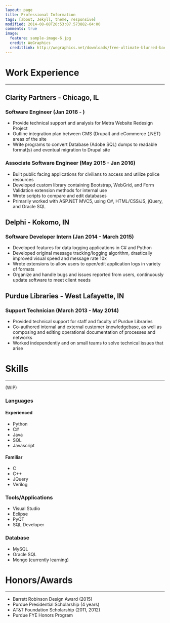 ```yaml
---
layout: page
title: Professional Information
tags: [about, Jekyll, theme, responsive]
modified: 2014-08-08T20:53:07.573882-04:00
comments: true
image:
  feature: sample-image-6.jpg
  credit: WeGraphics
  creditlink: http://wegraphics.net/downloads/free-ultimate-blurred-background-pack/
---
```



# Work Experience

---

## Clarity Partners - Chicago, IL

### Software Engineer (Jan 2016 - )

* Provide technical support and analysis for Metra Website Redesign Project
* Outline integration plan between CMS (Drupal) and eCommerce (.NET) areas of the site
* Write programs to convert Database (Adobe SQL) dumps to readable format(s) and eventual migration to Drupal site

### Associate Software Engineer (May 2015 - Jan 2016)

* Built public facing applications for civilians to access and utilize police resources
* Developed custom library containing Bootstrap, WebGrid, and Form Validation extension methods for internal use
* Wrote scripts to compare and edit databases
* Primarily worked with ASP.NET MVC5, using C#, HTML/CSS/JS, jQuery, and Oracle SQL
      

## Delphi - Kokomo, IN

### Software Developer Intern (Jan 2014 - March 2015)

* Developed features for data logging applications in C# and Python
* Developed original message tracking/logging algorithm, drastically improved visual speed and message rate 10x
* Wrote extensions to allow users to open/edit application logs in variety of formats
* Organize and handle bugs and issues reported from users, continuously update software to meet client needs
      
## Purdue Libraries - West Lafayette, IN

### Support Technician (March 2013 - May 2014)

* Provided technical support for staff and faculty of Purdue Libraries
* Co-authored internal and external customer knowledgebase, as well as composing and editing operational documentation of processes and networks
* Worked independently and on small teams to solve technical issues that arise

# Skills

---

(WIP)

### Languages

#### Experienced

* Python
* C#
* Java
* SQL
* Javascript

#### Familiar

* C
* C++
* JQuery
* Verilog

### Tools/Applications

* Visual Studio
* Eclipse
* PyQT
* SQL Developer

### Database

* MySQL
* Oracle SQL
* Mongo (currently learning)

# Honors/Awards

---

* Barrett Robinson Design Award (2015)
* Purdue Presidential Scholarship (4 years)
* AT&T Foundation Scholarship (2011, 2012)
* Purdue FYE Honors Program



